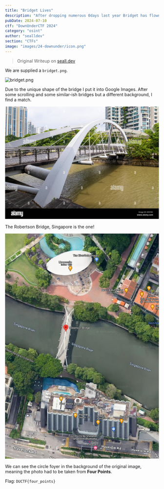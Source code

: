 ```yaml
---
title: "Bridget Lives"
description: "After dropping numerous 0days last year Bridget has flown the coop. This is the last picture she posted before going dark. Where was this photo taken from?\nNOTE: Flag is case-insensitive and requires placing inside `DUCTF{}`! e.g. `DUCTF{name_of_building}`"
pubDate: 2024-07-10
ctf: "DownUnderCTF 2024"
category: "osint"
author: "sealldev"
section: "CTFs"
image: "images/24-downunder/icon.png"
---
```


> Original Writeup on [seall.dev](https://seall.dev/posts/downunderctf2024#bridget-lives)

We are supplied a `bridget.png`.

![bridget.png](images/24-downunder/bridget.png)

Due to the unique shape of the bridge I put it into Google Images. After some scrolling and some similar-ish bridges but a different background, I find a match.

![robertsonbridge](images/24-downunder/robertsonbridge.png)

The Robertson Bridge, Singapore is the one!

![gmapsbridget](images/24-downunder/gmapsbridget.png)

We can see the circle foyer in the background of the original image, meaning the photo had to be taken from **Four Points**.

Flag: `DUCTF{four_points}`